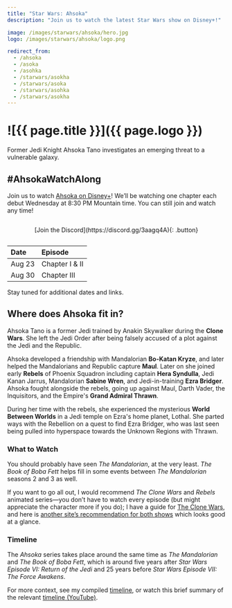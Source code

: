 ```yaml
---
title: "Star Wars: Ahsoka"
description: "Join us to watch the latest Star Wars show on Disney+!"

image: /images/starwars/ahsoka/hero.jpg
logo: /images/starwars/ahsoka/logo.png

redirect_from:
  - /ahsoka
  - /asoka
  - /asohka
  - /starwars/asokha
  - /starwars/asoka
  - /starwars/asohka
  - /starwars/asokha
---
```


# ![{{ page.title }}]({{ page.logo }})

Former Jedi Knight Ahsoka Tano investigates an emerging threat to a vulnerable galaxy.

## #AhsokaWatchAlong

Join us to watch [Ahsoka on Disney+]! We’ll be watching one chapter each debut Wednesday at 8:30 PM Mountain time. You can still join and watch any time!

<div style="margin: 2em auto; text-align: center;" markdown="1">
[Join the Discord](https://discord.gg/3aagq4A){: .button}

<!--small>Or click the dates below for the specific events.</small-->
</div>

Date   | Episode
:----- | :-------------
Aug 23 | Chapter I & II
Aug 30 | Chapter III

Stay tuned for additional dates and links.

## Where does Ahsoka fit in?

Ahsoka Tano is a former Jedi trained by Anakin Skywalker during the **Clone Wars**. She left the Jedi Order after being falsely accused of a plot against the Jedi and the Republic.

Ahsoka developed a friendship with Mandalorian **Bo-Katan Kryze**, and later helped the Mandalorians and Republic capture **Maul**. Later on she joined early **Rebels** of Phoenix Squadron including captain **Hera Syndulla**, Jedi Kanan Jarrus, Mandalorian **Sabine Wren**, and Jedi-in-training **Ezra Bridger**. Ahsoka fought alongside the rebels, going up against Maul, Darth Vader, the Inquisitors, and the Empire's **Grand Admiral Thrawn**.

During her time with the rebels, she experienced the mysterious **World Between Worlds** in a Jedi temple on Ezra's home planet, Lothal. She parted ways with the Rebellion on a quest to find Ezra Bridger, who was last seen being pulled into hyperspace towards the Unknown Regions with Thrawn.

### What to Watch

You should probably have seen _The Mandalorian_, at the very least. _The Book of Boba Fett_ helps fill in some events between _The Mandalorian_ seasons 2 and 3 as well.

If you want to go all out, I would recommend _The Clone Wars_ and _Rebels_ animated series—you don’t have to watch every episode (but might appreciate the character more if you do); I have a guide for [The Clone Wars], and here is [another site’s recommendation for both shows](https://www.gamesradar.com/ahsoka-the-clone-wars-rebels-essential-episodes-star-wars/) which looks good at a glance.

### Timeline

The _Ahsoka_ series takes place around the same time as _The Mandalorian_ and _The Book of Boba Fett_, which is around five years after _Star Wars Episode VI: Return of the Jedi_ and 25 years before _Star Wars Episode VII: The Force Awakens_.

For more context, see my compiled [timeline](/starwars#timeline), or watch this brief summary of the relevant [timeline (YouTube)].

[Ahsoka on Disney+]: https://www.disneyplus.com/series/ahsoka/pdpjs2TO4zJ4
[The Clone Wars]: /starwars/clonewars/
[timeline (YouTube)]: https://www.youtube.com/watch?v=Y4HjzJgG0e0

